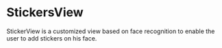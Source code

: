 # StickersView
StickerView is a customized view based on face recognition to enable the user to add stickers on his face.
